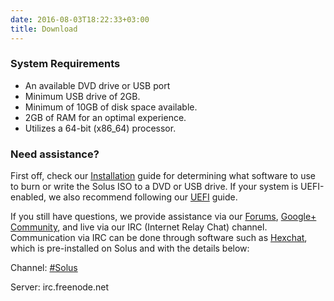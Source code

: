 ```yaml
---
date: 2016-08-03T18:22:33+03:00
title: Download
---
```


###  System Requirements

- An available DVD drive or USB port
 - Minimum USB drive of 2GB.
- Minimum of 10GB of disk space available.
- 2GB of RAM for an optimal experience.
- Utilizes a 64-bit (x86_64) processor.

### Need assistance?

First off, check our [Installation](https://wiki.solus-project.com/Installation) guide for determining what software to use to burn or write the Solus ISO to a DVD or USB drive. If your system is UEFI-enabled, we also recommend following our 
[UEFI](https://wiki.solus-project.com/UEFI) guide.

If you still have questions, we provide assistance via our [Forums](https://solus-project.com/forums), [Google+ Community](https://plus.google.com/communities/104830131595272878110), and live via our IRC (Internet Relay Chat) channel. Communication via 
IRC can be done through software such as [Hexchat](https://hexchat.github.io/), which is pre-installed on Solus and with the details below:

Channel: [#Solus](irc://chat.freenode.net/#Solus)

Server: irc.freenode.net
